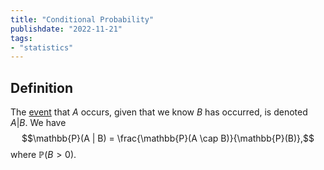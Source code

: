 ```yaml
---
title: "Conditional Probability"
publishdate: "2022-11-21"
tags:
- "statistics"
---
```


## Definition
The [event](statistics/event.md) that $A$ occurs, given that we know $B$ has occurred, is denoted $A | B$. We have
$$\mathbb{P}(A | B) = \frac{\mathbb{P}(A \cap B)}{\mathbb{P}(B)},$$
where $\mathbb{P}(B > 0)$. 
